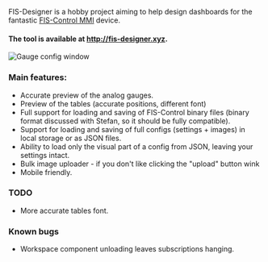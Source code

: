 FIS-Designer is a hobby project aiming to help design dashboards for the fantastic
[FIS-Control MMI](https://fis-control.de/fis_control_mmi_en.html) device.

#### The tool is available at http://fis-designer.xyz.

![Gauge config window](https://prnt.sc/li7ta4lTM1f7)

### Main features:

- Accurate preview of the analog gauges.
- Preview of the tables (accurate positions, different font)
- Full support for loading and saving of FIS-Control binary files (binary format discussed with
  Stefan, so it should be fully compatible).
- Support for loading and saving of full configs (settings + images) in local storage or as JSON
  files.
- Ability to load only the visual part of a config from JSON, leaving your settings intact.
- Bulk image uploader - if you don't like clicking the "upload" button wink
- Mobile friendly.

### TODO

- More accurate tables font.

### Known bugs

- Workspace component unloading leaves subscriptions hanging.

